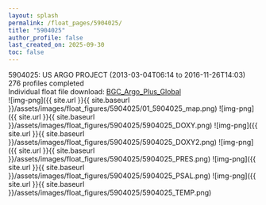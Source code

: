 ```yaml
---
layout: splash
permalink: /float_pages/5904025/
title: "5904025"
author_profile: false
last_created_on: 2025-09-30
toc: false
---
```

 
5904025: US ARGO PROJECT (2013-03-04T06:14 to 2016-11-26T14:03)\
276 profiles completed\
Individual float file download: [BGC_Argo_Plus_Global](https://ftp.soest.hawaii.edu/bgc_argo_plus/Individual_Floats/outliers_removed/5904025_Sprof_processed.nc)\
![img-png]({{ site.url }}{{ site.baseurl }}/assets/images/float_figures/5904025/01_5904025_map.png)
![img-png]({{ site.url }}{{ site.baseurl }}/assets/images/float_figures/5904025/5904025_DOXY.png)
![img-png]({{ site.url }}{{ site.baseurl }}/assets/images/float_figures/5904025/5904025_DOXY2.png)
![img-png]({{ site.url }}{{ site.baseurl }}/assets/images/float_figures/5904025/5904025_PRES.png)
![img-png]({{ site.url }}{{ site.baseurl }}/assets/images/float_figures/5904025/5904025_PSAL.png)
![img-png]({{ site.url }}{{ site.baseurl }}/assets/images/float_figures/5904025/5904025_TEMP.png)
